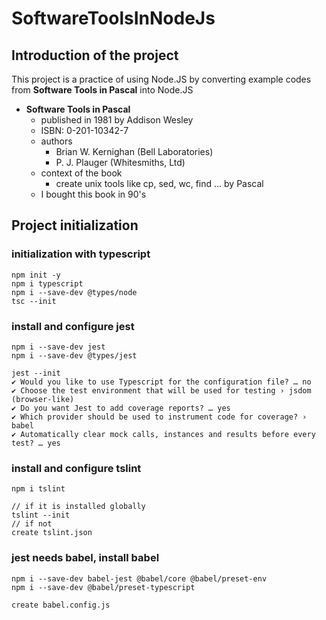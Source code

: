 # SoftwareToolsInNodeJs

## Introduction of the project
This project is a practice of using Node.JS by converting example codes from **Software Tools in Pascal** into Node.JS

- **Software Tools in Pascal**
    - published in 1981 by Addison Wesley
    - ISBN: 0-201-10342-7
    - authors
        - Brian W. Kernighan (Bell Laboratories)
        - P. J. Plauger (Whitesmiths, Ltd)
    - context of the book
        - create unix tools like cp, sed, wc, find ... by Pascal
    - I bought this book in 90's

## Project initialization

### initialization with typescript
```
npm init -y
npm i typescript
npm i --save-dev @types/node
tsc --init
```
### install and configure jest
```
npm i --save-dev jest
npm i --save-dev @types/jest

jest --init
✔ Would you like to use Typescript for the configuration file? … no
✔ Choose the test environment that will be used for testing › jsdom (browser-like)
✔ Do you want Jest to add coverage reports? … yes
✔ Which provider should be used to instrument code for coverage? › babel
✔ Automatically clear mock calls, instances and results before every test? … yes
```

### install and configure tslint
```
npm i tslint

// if it is installed globally
tslint --init
// if not 
create tslint.json
```

### jest needs babel, install babel
```
npm i --save-dev babel-jest @babel/core @babel/preset-env
npm i --save-dev @babel/preset-typescript

create babel.config.js
```
